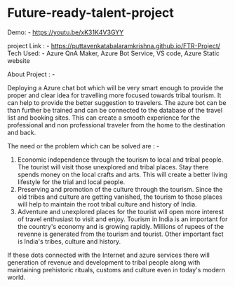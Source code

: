 # Future-ready-talent-project

Demo: -
https://youtu.be/xK31K4V3GYY

project Link : -
 https://puttavenkatabalaramkrishna.github.io/FTR-Project/
Tech Used: - Azure QnA Maker, Azure Bot Service, VS code, Azure Static website

About Project : - 

Deploying a Azure chat bot which will be very smart enough to provide the proper and clear idea for travelling more focused towards tribal tourism. It can help to provide the better suggestion to travelers. The azure bot can be than further be trained and can be connected to the database of the travel list and booking sites. This can create a smooth experience for the professional and non professional traveler from the home to the destination and back.

The need or the problem which can be solved are : - 
1) Economic independence through the tourism to local and tribal people. The tourist will visit those unexplored and tribal places. Stay there spends money on the local crafts and arts. This will create a better living lifestyle for the trial and local people.
2) Preserving and promotion of the culture through the tourism. Since the old tribes and culture are getting vanished, the tourism to those places will help to maintain the root tribal culture and history of India. 
3) Adventure and unexplored places for the tourist will open more interest of travel enthusiast to visit and enjoy. Tourism in India is an important for the country's economy and is growing rapidly. Millions of rupees of the revenne is generated from the tourism and tourist. Other important fact is India's tribes, culture and history.


If these dots connected with the Internet and azure services there will generation of revenue and development to tribal people along with maintaining prehistoric rituals, customs and culture even in today's modern world.
